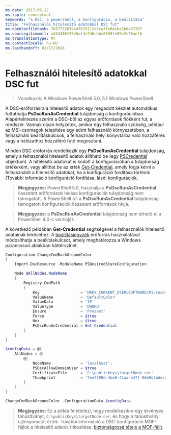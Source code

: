```yaml
---
ms.date: 2017-06-12
ms.topic: conceptual
keywords: "a DSC, a powershell, a konfiguráció, a beállítása"
title: "Felhasználói hitelesítő adatokkal DSC fut"
ms.openlocfilehash: 7b57732679e4fb29112a3ca7fe64cba2bda67207
ms.sourcegitcommit: a444406120e5af4e746cbbc0558fe89a7e78aef6
ms.translationtype: MT
ms.contentlocale: hu-HU
ms.lasthandoff: 01/17/2018
---
```

# <a name="running-dsc-with-user-credentials"></a>Felhasználói hitelesítő adatokkal DSC fut 

> Vonatkozik: A Windows PowerShell 5.0, 5.1 Windows PowerShell

A DSC-erőforrásra a hitelesítő adatok egy megadott készlet automatikus futtathatja **PsDscRunAsCredential** tulajdonság a konfigurációban. Alapértelmezés szerint a DSC-ből az egyes erőforrások fiókként fut, a rendszer.
Vannak olyan helyzetek, amikor egy felhasználó szükség, például az MSI-csomagok telepítése egy adott felhasználó környezetében, a felhasználó beállításkulcsok, a felhasználó helyi könyvtárba való hozzáférés vagy a hálózathoz hozzáférő futó megosztani.

Minden DSC erőforrás rendelkezik egy **PsDscRunAsCredential** tulajdonság, amely a felhasználói hitelesítő adatok állítható be (egy [PSCredential](https://msdn.microsoft.com/en-us/library/ms572524(v=VS.85).aspx) objektum).
A hitelesítő adatokat is kódolt a konfigurációban a tulajdonság értékeként, vagy állíthat be az érték [Get-Credential](https://technet.microsoft.com/en-us/library/hh849815.aspx), amely fogja kérni a felhasználót a hitelesítő adatokat, ha a konfiguráció fordítása történik (További információ konfiguráció fordítása, lásd: [konfigurációk](configurations.md).

>**Megjegyzés:** PowerShell 5.0, használja a **PsDscRunAsCredential** összetett erőforrások hívása konfigurációk tulajdonság nem támogatott. 
>A PowerShell 5.1 a **PsDscRunAsCredential** tulajdonság támogatott konfigurációk összetett erőforrások hívja.

>**Megjegyzés:** a **PsDscRunAsCredential** tulajdonság nem érhető el a PowerShell 4.0-s verzióját.

A következő példában **Get-Credential** segítségével a felhasználók hitelesítő adatainak kéréséhez. A [beállításjegyzék](registryResource.md) erőforrás használatával módosíthatja a beállításkulcsot, amely meghatározza a Windows parancssori ablakban háttérszínét.

```powershell
Configuration ChangeCmdBackGroundColor
{
    Import-DscResource -ModuleName PSDesiredStateConfiguration

    Node $AllNodes.NodeName
    {
        Registry CmdPath
        {
            Key                  = 'HKEY_CURRENT_USER\SOFTWARE\Microsoft\Command Processor'
            ValueName            = 'DefaultColor'
            ValueData            = '1F'
            ValueType            = 'DWORD'
            Ensure               = 'Present'
            Force                = $true
            Hex                  = $true
            PsDscRunAsCredential = Get-Credential
        }
    }
}

$configData = @{
    AllNodes = @(
        @{
            NodeName             = 'localhost';
            PSDscAllowDomainUser = $true
            CertificateFile      = 'C:\publicKeys\targetNode.cer'
            Thumbprint           = '7ee7f09d-4be0-41aa-a47f-96b9e3bdec25'
        }
    )
}

ChangeCmdBackGroundColor -ConfigurationData $configData
```
>**Megjegyzés:** Ez a példa feltételezi, hogy rendelkezik-e egy érvényes tanúsítványt, `C:\publicKeys\targetNode.cer`, és hogy a tanúsítvány ujjlenyomatát érték.
>További információ a DSC-konfiguráció MOF-fájlok a hitelesítő adatok titkosítása: [biztonságossá tétele a MOF-fájlt](secureMOF.md).

